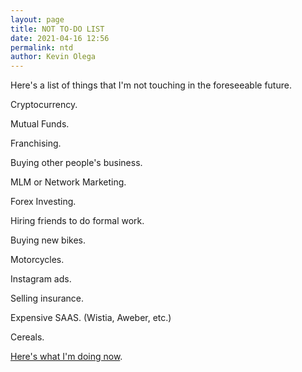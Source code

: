 ```yaml
--- 
layout: page
title: NOT TO-DO LIST
date: 2021-04-16 12:56
permalink: ntd
author: Kevin Olega 
--- 
```

Here's a list of things that I'm not touching in the foreseeable future.

Cryptocurrency.

Mutual Funds.

Franchising.

Buying other people's business.

MLM or Network Marketing.

Forex Investing.

Hiring friends to do formal work.

Buying new bikes.

Motorcycles.

Instagram ads.

Selling insurance.

Expensive SAAS. (Wistia, Aweber, etc.)

Cereals.

[Here's what I'm doing now](https://olega.org/now).